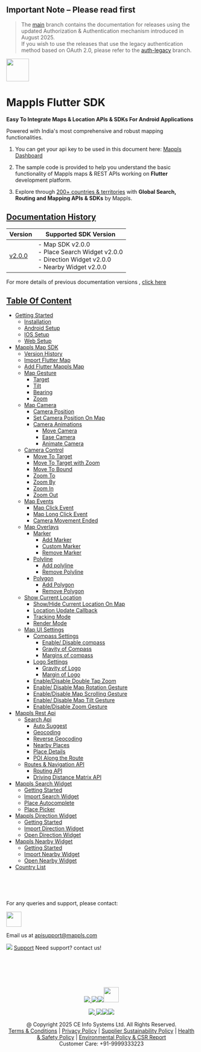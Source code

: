 ## **Important Note** – Please read first

> The [main](https://github.com/mappls-api/mappls-flutter-sdk/tree/main) branch contains the documentation for releases using the updated Authorization & Authentication mechanism introduced in August 2025.  
> If you wish to use the releases that use the legacy authentication method based on OAuth 2.0, please refer to the [auth-legacy](https://github.com/mappls-api/mappls-flutter-sdk/tree/auth-legacy) branch.


[<img src="https://about.mappls.com/images/mappls-b-logo.svg" height="60"/> </p>](https://www.mapmyindia.com/api)

# Mappls Flutter SDK

**Easy To Integrate Maps & Location APIs & SDKs For Android Applications**

Powered with India's most comprehensive and robust mapping functionalities.

1. You can get your api key to be used in this document here: [Mappls Dashboard](https://auth.mappls.com/console)

2. The sample code is provided to help you understand the basic functionality of Mappls maps & REST APIs working on **Flutter** development platform.

4. Explore through [200+ countries & territories](https://github.com/mappls-api/mappls-rest-apis/blob/main/docs/countryISO.md) with **Global Search, Routing and Mapping APIs & SDKs** by Mappls.

## [Documentation History](#Documentation-History)

| Version | Supported SDK Version |  
| ---- | ---- |    
| [v2.0.0](./README.md) | - Map SDK v2.0.0 <br/> - Place Search Widget v2.0.0 <br/> - Direction Widget v2.0.0 <br/> - Nearby Widget v2.0.0 |

For more details of previous documentation versions , [click here](./Doc-History.md)

## [Table Of Content]()
- [Getting Started](./Getting-Started.md)
    * [Installation](./Add-Mappls-SDK.md#installation)
    * [Android Setup](./Add-Mappls-SDK.md#android-setup)
    * [IOS Setup](./Add-Mappls-SDK.md#ios-setup)
    * [Web Setup](./Add-Mappls-SDK.md#web-setup)
- [Mappls Map SDK](./Add-Mappls-Map.md)
    * [Version History](./Add-Mappls-Map.md#version-history)
    * [Import Flutter Map](./Add-Mappls-Map.md#import-flutter-map)
    * [Add Flutter Mappls Map](./Add-Mappls-Map.md#add-flutter-mappls-map)
    * [Map Gesture](./Map-Gestures.md)
        - [Target](./Map-Gestures.md#target)
        - [Tilt](./Map-Gestures.md#tilt)
        - [Bearing](./Map-Gestures.md#bearing)
        - [Zoom](./Map-Gestures.md#zoom)
    * [Map Camera](./Map-Camera)
        - [Camera Position](./Map-Camera#camera-position)
        - [Set Camera Position On Map](./Map-Camera#set-camera-position-on-map)
        - [Camera Animations](./Map-Camera#camera-animations)
            * [Move Camera](./Map-Camera#move-camera)
            * [Ease Camera](./Map-Camera#ease-camera)
            * [Animate Camera](./Map-Camera#animate-camera)
    * [Camera Control](./Camera-Control.md)
        - [Move To Target](./Camera-Control.md#move-to-target)
        - [Move To Target with Zoom](./Camera-Control.md#move-to-target-with-zoom)
        - [Move To Bound](./Camera-Control.md#move-to-bound)
        - [Zoom To](./Camera-Control.md#zoom-to)
        - [Zoom By](./Camera-Control.md#zoom-by)
        - [Zoom In](./Camera-Control.md#zoom-in)
        - [Zoom Out](./Camera-Control.md#zoom-out)
    * [Map Events](./Map-Events.md)
        - [Map Click Event](./Map-Events.md#map-click-event)
        - [Map Long Click Event](./Map-Events.md#map-long-click-event)
        - [Camera Movement Ended](./Map-Events.md#camera-movement-ended)
    * [Map Overlays](./Map-Overlay.md)
        - [Marker](./Map-Overlay.md#marker)
            * [Add Marker](./Map-Overlay.md#add-marker)
            * [Custom Marker](./Map-Overlay.md#custom-marker)
            * [Remove Marker](./Map-Overlay.md#remove-marker)
        - [Polyline](./Map-Overlay.md#polyline)
            * [Add polyline](./Map-Overlay.md#add-polyline)
            * [Remove Polyline](./Map-Overlay.md#remove-polyline)
        - [Polygon](./Map-Overlay.md#polygon)
            * [Add Polygon](./Map-Overlay.md#add-polygon)
            * [Remove Polygon](./Map-Overlay.md#remove-polygon)
    * [Show Current Location](./Show-User-Location.md)
        - [Show/Hide Current Location On Map](./Show-User-Location.md#showhide-current-location-on-map)
        - [Location Update Callback](./Show-User-Location.md#location-update-callback)
        - [Tracking Mode](./Show-User-Location.md#tracking-mode)
        - [Render Mode](./Show-User-Location.md#render-mode)
    * [Map UI Settings](./Map-UI-Settings.md)
        - [Compass Settings](./Map-UI-Settings.md#compass-settings)
            * [Enable/ Disable compass](./Map-UI-Settings.md#enable-disable-compass)
            * [Gravity of Compass](./Map-UI-Settings.md#gravity-of-compass)
            * [Margins of compass](./Map-UI-Settings.md#margins-of-compass)
        - [Logo Settings](./Map-UI-Settings.md#logo-settings)
            * [Gravity of Logo](./Map-UI-Settings.md#gravity-of-logo)
            * [Margin of Logo](./Map-UI-Settings.md#margin-of-logo)
        - [Enable/Disable Double Tap Zoom](./Map-UI-Settings.md#enabledisable-double-tap-zoom)
        - [Enable/ Disable Map Rotation Gesture](./Map-UI-Settings.md#enable-disable-map-rotation-gesture)
        - [Enable/Disable Map Scrolling Gesture](./Map-UI-Settings.md#enabledisable-map-scrolling-gesture)
        - [Enable/ Disable Map Tilt Gesture](./Map-UI-Settings.md#enable-disable-map-tilt-gesture)
        - [Enable/Disable Zoom Gesture](./Map-UI-Settings.md#enabledisable-zoom-gesture)
- [Mappls Rest Api](./Mappls-Rest-Apis.md)
    * [Search Api](./Search-Api.md)
        - [Auto Suggest](./Search-Api.md#auto-suggest)
        - [Geocoding](./Search-Api.md#geocoding)
        - [Reverse Geocoding](./Search-Api.md#reverse-geocoding)
        - [Nearby Places](./Search-Api.md#nearby-places)
        - [Place Details](./Search-Api.md#place-details)
        - [POI Along the Route](./Search-Api.md#poi-along-the-route)
    * [Routes & Navigation API](./Routing-Api.md)
        - [Routing API](./Routing-Api.md#routing-api)
        - [Driving Distance Matrix API](./Routing-Api.md#driving-distance-matrix-api)  
- [Mappls Search Widget](./Place-Autocomplete-Widget.md)
    - [Getting Started](./Place-Autocomplete-Widget.md#getting-started)
    - [Import Search Widget](./Place-Autocomplete-Widget.md#import-search-widget)
    - [Place Autocomplete](./Place-Autocomplete-Widget.md#place-autocomplete)
    - [Place Picker](./Place-Autocomplete-Widget.md#place-picker)
- [Mappls Direction Widget](./Direction-Ui.md)
    - [Getting Started](./Direction-Ui.md#getting-started)
    - [Import Direction Widget](./Direction-Ui.md#import-direction-widget)
    - [Open Direction Widget](./Direction-Ui.md#open-direction-widget)
- [Mappls Nearby Widget](./Nearby-Widget.md)
    - [Getting Started](./Nearby-Widget.md#getting-started)
    - [Import Nearby Widget](./Nearby-Widget.md#import-nearby-widget)
    - [Open Nearby Widget](./Nearby-Widget.md#open-nearby-widget)
- [Country List](https://github.com/mappls-api/mappls-rest-apis/blob/main/docs/countryISO.md)

<br><br><br>

For any queries and support, please contact: 

[<img src="https://about.mappls.com/images/mappls-logo.svg" height="40"/> </p>](https://about.mappls.com/api/)
Email us at [apisupport@mappls.com](mailto:apisupport@mappls.com)


![](https://www.mapmyindia.com/api/img/icons/support.png)
[Support](https://about.mappls.com/contact/)
Need support? contact us!

<br></br>
<br></br>

[<p align="center"> <img src="https://www.mapmyindia.com/api/img/icons/stack-overflow.png"/> ](https://stackoverflow.com/questions/tagged/mappls-api)[![](https://www.mapmyindia.com/api/img/icons/blog.png)](https://about.mappls.com/blog/)[![](https://www.mapmyindia.com/api/img/icons/gethub.png)](https://github.com/Mappls-api)[<img src="https://mmi-api-team.s3.ap-south-1.amazonaws.com/API-Team/npm-logo.one-third%5B1%5D.png" height="40"/> </p>](https://www.npmjs.com/org/mapmyindia) 



[<p align="center"> <img src="https://www.mapmyindia.com/june-newsletter/icon4.png"/> ](https://www.facebook.com/Mapplsofficial)[![](https://www.mapmyindia.com/june-newsletter/icon2.png)](https://twitter.com/mappls)[![](https://www.mapmyindia.com/newsletter/2017/aug/llinkedin.png)](https://www.linkedin.com/company/mappls/)[![](https://www.mapmyindia.com/june-newsletter/icon3.png)](https://www.youtube.com/channel/UCAWvWsh-dZLLeUU7_J9HiOA)




<div align="center">@ Copyright 2025 CE Info Systems Ltd. All Rights Reserved.</div>

<div align="center"> <a href="https://about.mappls.com/api/terms-&-conditions">Terms & Conditions</a> | <a href="https://about.mappls.com/about/privacy-policy">Privacy Policy</a> | <a href="https://about.mappls.com/pdf/mapmyIndia-sustainability-policy-healt-labour-rules-supplir-sustainability.pdf">Supplier Sustainability Policy</a> | <a href="https://about.mappls.com/pdf/Health-Safety-Management.pdf">Health & Safety Policy</a> | <a href="https://about.mappls.com/pdf/Environment-Sustainability-Policy-CSR-Report.pdf">Environmental Policy & CSR Report</a>

<div align="center">Customer Care: +91-9999333223</div>
